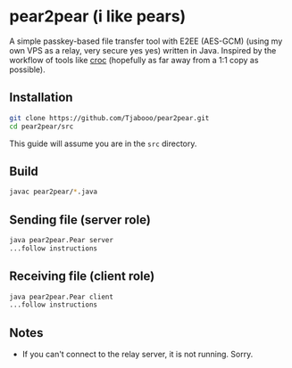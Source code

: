 # pear2pear (i like pears)

A simple passkey-based file transfer tool with E2EE (AES-GCM) (using my own VPS as a relay, very secure yes yes) written in Java. Inspired by the workflow of tools like [croc](https://github.com/schollz/croc) (hopefully as far away from a 1:1 copy as possible).

## Installation
```bash
git clone https://github.com/Tjabooo/pear2pear.git
cd pear2pear/src
```
This guide will assume you are in the `src` directory.

## Build
```bash
javac pear2pear/*.java
```

## Sending file (server role)
```bash
java pear2pear.Pear server
...follow instructions
```

## Receiving file (client role)
```bash
java pear2pear.Pear client
...follow instructions
```

## Notes
- If you can't connect to the relay server, it is not running. Sorry.